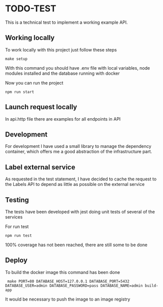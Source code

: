 TODO-TEST
========

This is a technical test  to implement a working example API.


## Working locally

To work locally with this project just follow these steps

```
make setup
```

With this command you should have .env file with local variables, node modules installed and the database running with docker

Now you can run the project

```
npm run start
```

## Launch request locally

In api.http file there are examples for all endpoints in API 


## Development

For development I have used a small library to manage the dependency container, which offers me a good abstraction of the infrastructure part.

## Label external service

As requested in the test statement, I have decided to cache the request to the Labels API to depend as little as possible on the external service

## Testing

The tests have been developed with jest doing unit tests of several of the services

For run test

```
npm run test
```

100% coverage has not been reached, there are still some to be done

## Deploy

To build the docker image this command has been done
```
 make PORT=80 DATABASE_HOST=127.0.0.1 DATABASE_PORT=5432 DATABASE_USER=admin DATABASE_PASSWORD=pass DATABASE_NAME=admin build-app
```

It would be necessary to push the image to an image registry
